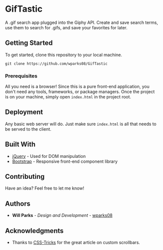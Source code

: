 # GifTastic

A .gif search app plugged into the Giphy API. Create and save search terms, use them to search for .gifs, 
and save your favorites for later.

## Getting Started

To get started, clone this repository to your local machine.

```shell script
git clone https://github.com/wparks08/GifTastic
```

### Prerequisites

All you need is a browser! Since this is a pure front-end application, you don't need
any tools, frameworks, or package managers. Once the project is on your machine, simply open `index.html` in the project root.

## Deployment

Any basic web server will do. Just make sure `index.html` is all that needs to be served to the client.

## Built With

* [jQuery](https://jquery.com) - Used for DOM manipulation
* [Bootstrap](https://getbootstrap.com) - Responsive front-end component library

## Contributing

Have an idea? Feel free to let me know! 

## Authors

* **Will Parks** - *Design and Development* - [wparks08](https://github.com/wparks08)

## Acknowledgments

* Thanks to [CSS-Tricks](https://css-tricks.com/custom-scrollbars-in-webkit/) for the great article on custom scrollbars.